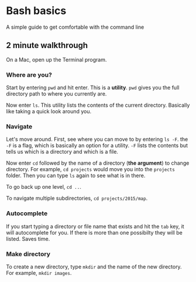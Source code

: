 # Bash basics

A simple guide to get comfortable with the command line

## 2 minute walkthrough
On a Mac, open up the Terminal program.

### Where are you?
Start by entering `pwd` and hit enter. This is a **utility**. `pwd` gives you the full directory path to where you currently are.

Now enter `ls`. This utility lists the contents of the current directory. Basically like taking a quick look around you.

### Navigate
Let's move around. First, see where you can move to by entering `ls -F`. the `-F` is a flag, which is basically an option for a utility. `-F` lists the contents but tells us which is a directory and which is a file. 

Now enter `cd` followed by the name of a directory (**the argument**) to change directory. For example, `cd projects` would move you into the `projects` folder. Then you can type `ls` again to see what is in there.

To go back up one level, `cd ..`.

To navigate multiple subdirectories, `cd projects/2015/map`.

### Autocomplete
If you start typing a directory or file name that exists and hit the `tab` key, it will autocomplete for you. If there is more than one possibilty they will be listed. Saves time.

### Make directory
To create a new directory, type `mkdir` and the name of the new directory. For example, `mkdir images`.


